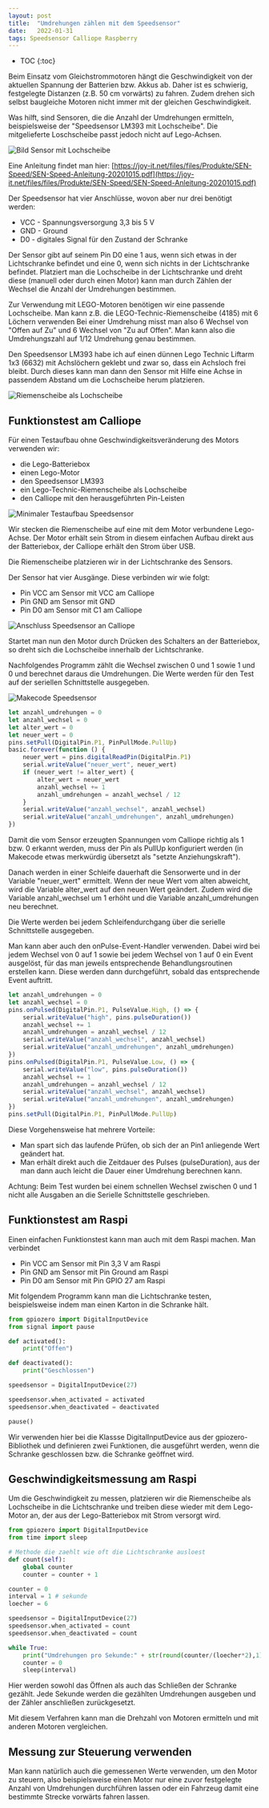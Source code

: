 ```yaml
---
layout: post
title:  "Umdrehungen zählen mit dem Speedsensor"
date:   2022-01-31
tags: Speedsensor Calliope Raspberry 
---
```


* TOC
{:toc}

Beim Einsatz vom Gleichstrommotoren hängt die Geschwindigkeit von der aktuellen Spannung der Batterien bzw. Akkus ab. Daher ist es schwierig, festgelegte Distanzen (z.B. 50 cm vorwärts) zu fahren. Zudem drehen sich selbst baugleiche Motoren nicht immer mit der gleichen Geschwindigkeit.

Was hilft, sind Sensoren, die die Anzahl der Umdrehungen ermitteln, beispielsweise der "Speedsensor LM393 mit Lochscheibe". Die mitgelieferte Loschscheibe passt jedoch nicht auf Lego-Achsen.

![Bild Sensor mit Lochscheibe](/images/foto_speedsensor_scheibe.jpg)

Eine Anleitung findet man hier: 
[https://joy-it.net/files/files/Produkte/SEN-Speed/SEN-Speed-Anleitung-20201015.pdf](https://joy-it.net/files/files/Produkte/SEN-Speed/SEN-Speed-Anleitung-20201015.pdf)

Der Speedsensor hat vier Anschlüsse, wovon aber nur drei benötigt werden:

* VCC - Spannungsversorgung 3,3 bis 5 V
* GND - Ground
* D0 - digitales Signal für den Zustand der Schranke

Der Sensor gibt auf seinem Pin D0 eine 1 aus, wenn sich etwas in der Lichtschranke befindet und eine 0, wenn sich nichts in der Lichtschranke befindet. Platziert man die Lochscheibe in der Lichtschranke und dreht diese (manuell oder durch einen Motor) kann man durch Zählen der Wechsel die Anzahl der Umdrehungen bestimmen.

Zur Verwendung mit LEGO-Motoren benötigen wir eine passende Lochscheibe. Man kann z.B. die LEGO-Technic-Riemenscheibe (4185) mit 6 Löchern verwenden Bei einer Umdrehung misst man also 6 Wechsel von "Offen auf Zu" und 6 Wechsel von "Zu  auf Offen". Man kann also die Umdrehungszahl auf 1/12 Umdrehung genau bestimmen.

Den Speedsensor LM393 habe ich auf einen dünnen Lego Technic Liftarm 1x3 (6632) mit Achslöchern geklebt und zwar so, dass ein Achsloch frei bleibt. Durch dieses kann man dann den Sensor mit Hilfe eine Achse in passendem Abstand um die Lochscheibe herum platzieren.

![Riemenscheibe als Lochscheibe](/images/foto_speedsensor_riemenscheibe.jpg) 


## Funktionstest am Calliope

Für einen Testaufbau ohne Geschwindigkeitsveränderung des Motors verwenden wir:

* die Lego-Batteriebox
* einen Lego-Motor
* den Speedsensor LM393
* ein Lego-Technic-Riemenscheibe als Lochscheibe
* den Calliope mit den herausgeführten Pin-Leisten

![Minimaler Testaufbau Speedsensor](/images/foto_testaufbau_speedsensor_1.jpg) 

Wir stecken die Riemenscheibe auf eine mit dem Motor verbundene Lego-Achse. Der Motor erhält sein Strom in diesem einfachen Aufbau direkt aus der Batteriebox, der Calliope erhält den Strom über USB.

Die Riemenscheibe platzieren wir in der Lichtschranke des Sensors.

Der Sensor hat vier Ausgänge. Diese verbinden wir wie folgt:
* Pin VCC am Sensor mit VCC am Calliope
* Pin GND am Sensor mit GND
* Pin D0 am Sensor mit C1 am Calliope

![Anschluss Speedsensor an Calliope](/images/fritzing_calliope_anschluss_speedsensor.png)

Startet man nun den Motor durch Drücken des Schalters an der Batteriebox, so dreht sich die Lochscheibe innerhalb der Lichtschranke. 

Nachfolgendes Programm zählt die Wechsel zwischen 0 und 1 sowie 1 und 0 und berechnet daraus die Umdrehungen. Die Werte werden für den Test auf der seriellen Schnittstelle ausgegeben.

![Makecode Speedsensor](/images/makecode_speed_sensor1.png)

```javascript
let anzahl_umdrehungen = 0
let anzahl_wechsel = 0
let alter_wert = 0
let neuer_wert = 0
pins.setPull(DigitalPin.P1, PinPullMode.PullUp)
basic.forever(function () {
    neuer_wert = pins.digitalReadPin(DigitalPin.P1)
    serial.writeValue("neuer_wert", neuer_wert)
    if (neuer_wert != alter_wert) {
        alter_wert = neuer_wert
        anzahl_wechsel += 1
        anzahl_umdrehungen = anzahl_wechsel / 12
    }
    serial.writeValue("anzahl_wechsel", anzahl_wechsel)
    serial.writeValue("anzahl_umdrehungen", anzahl_umdrehungen)
})
```

Damit die vom Sensor erzeugten Spannungen vom Calliope richtig als 1 bzw. 0 erkannt werden, muss der Pin als PullUp konfiguriert werden (in Makecode etwas merkwürdig übersetzt als "setzte Anziehungskraft").

Danach werden in einer Schleife dauerhaft die Sensorwerte und in der Variable "neuer_wert" ermittelt. Wenn der neue Wert vom alten abweicht, wird die Variable alter_wert auf den neuen Wert geändert. Zudem wird die Variable anzahl_wechsel um 1 erhöht und die Variable anzahl_umdrehungen neu berechnet.

Die Werte werden bei jedem Schleifendurchgang über die serielle Schnittstelle ausgegeben.

Man kann aber auch den onPulse-Event-Handler verwenden. Dabei wird bei jedem Wechsel von 0 auf 1 sowie bei jedem Wechsel von 1 auf 0 ein Event ausgelöst, für das man jeweils entsprechende Behandlungsroutinen erstellen kann. Diese werden dann durchgeführt, sobald das entsprechende Event auftritt. 


```javascript
let anzahl_umdrehungen = 0
let anzahl_wechsel = 0
pins.onPulsed(DigitalPin.P1, PulseValue.High, () => {
    serial.writeValue("high", pins.pulseDuration())
    anzahl_wechsel += 1
    anzahl_umdrehungen = anzahl_wechsel / 12
    serial.writeValue("anzahl_wechsel", anzahl_wechsel)
    serial.writeValue("anzahl_umdrehungen", anzahl_umdrehungen)
})
pins.onPulsed(DigitalPin.P1, PulseValue.Low, () => {
    serial.writeValue("low", pins.pulseDuration())
    anzahl_wechsel += 1
    anzahl_umdrehungen = anzahl_wechsel / 12
    serial.writeValue("anzahl_wechsel", anzahl_wechsel)
    serial.writeValue("anzahl_umdrehungen", anzahl_umdrehungen)
})
pins.setPull(DigitalPin.P1, PinPullMode.PullUp)
```

Diese Vorgehensweise hat mehrere Vorteile:
* Man spart sich das laufende Prüfen, ob sich der an Pin1 anliegende Wert geändert hat.
* Man erhält direkt auch die Zeitdauer des Pulses (pulseDuration), aus der man dann auch leicht die Dauer einer Umdrehung berechnen kann. 

Achtung: Beim Test wurden bei einem schnellen Wechsel zwischen 0 und 1 nicht alle Ausgaben an die Serielle Schnittstelle geschrieben.

## Funktionstest am Raspi

Einen einfachen Funktionstest kann man auch mit dem Raspi machen. Man verbindet

* Pin VCC am Sensor mit Pin 3,3 V am Raspi
* Pin GND am Sensor mit Pin Ground am Raspi
* Pin D0 am Sensor mit Pin GPIO 27 am Raspi

Mit folgendem Programm kann man die Lichtschranke testen, beispielsweise indem man einen Karton in die Schranke hält.

```python 
from gpiozero import DigitalInputDevice
from signal import pause

def activated():
    print("Offen")

def deactivated():
    print("Geschlossen")    

speedsensor = DigitalInputDevice(27)

speedsensor.when_activated = activated
speedsensor.when_deactivated = deactivated

pause()
```

Wir verwenden hier bei die Klassse DigitalInputDevice aus der gpiozero-Bibliothek und definieren zwei Funktionen, die ausgeführt werden, wenn die Schranke geschlossen bzw. die Schranke geöffnet wird.

## Geschwindigkeitsmessung am Raspi

Um die Geschwindigkeit zu messen, platzieren wir die Riemenscheibe als Lochscheibe in die Lichtschranke und treiben diese wieder mit dem Lego-Motor an, der aus der Lego-Batteriebox mit Strom versorgt wird.

```python 
from gpiozero import DigitalInputDevice
from time import sleep

# Methode die zaehlt wie oft die Lichtschranke ausloest
def count(self):
    global counter
    counter = counter + 1

counter = 0
interval = 1 # sekunde
loecher = 6 

speedsensor = DigitalInputDevice(27)
speedsensor.when_activated = count
speedsensor.when_deactivated = count

while True:
    print("Umdrehungen pro Sekunde:" + str(round(counter/(loecher*2),1)))
    counter = 0
    sleep(interval)
```
Hier werden sowohl das Öffnen als auch das Schließen der Schranke gezählt. Jede Sekunde werden die gezählten Umdrehungen ausgeben und der Zähler anschließen zurückgesetzt.

Mit diesem Verfahren kann man die Drehzahl von Motoren ermitteln und mit anderen Motoren vergleichen.

## Messung zur Steuerung verwenden

Man kann natürlich auch die gemessenen Werte verwenden, um den Motor zu steuern, also beispielsweise einen Motor nur eine zuvor festgelegte Anzahl von Umdrehungen durchführen lassen oder ein Fahrzeug damit eine bestimmte Strecke vorwärts fahren lassen. 
